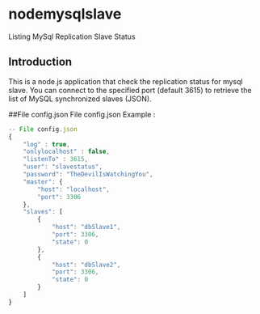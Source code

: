 # nodemysqlslave
Listing MySql Replication Slave Status 

## Introduction

This is a node.js application that check the replication status for mysql slave.
You can connect to the specified port (default 3615) to retrieve the list of MySQL synchronized slaves (JSON).

##File config.json
File config.json
Example : 
```js
-- File config.json
{
    "log" : true,
    "onlylocalhost" : false,
    "listenTo" : 3615,
    "user": "slavestatus",
    "password": "TheDevilIsWatchingYou",
    "master": {
        "host": "localhost",
        "port": 3306
    },
    "slaves": [
        {
            "host": "dbSlave1",
            "port": 3306,
            "state": 0
        },
        {
            "host": "dbSlave2",
            "port": 3306,
            "state": 0
        }
    ]
}
```
